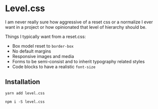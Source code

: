 # Level.css

I am never really sure how aggressive of a reset css or a normalize I ever want in a project or how opinionated that level of hierarchy should be.

Things I typically want from a reset.css:

- Box model reset to `border-box`
- No default margins
- Responsive images and media
- Forms to be semi-consist and to inherit typography related styles
- Code blocks to have a realistic `font-size`

## Installation

```shell
yarn add level.css
```

```shell
npm i -S level.css
```
